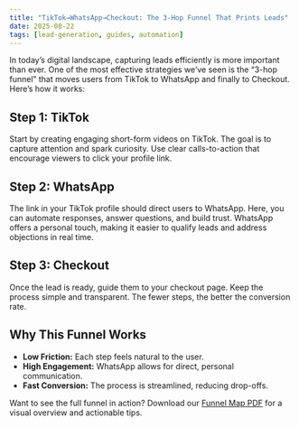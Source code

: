 ```yaml
---
title: "TikTok→WhatsApp→Checkout: The 3-Hop Funnel That Prints Leads"
date: 2025-08-22
tags: [lead-generation, guides, automation]
---
```


In today’s digital landscape, capturing leads efficiently is more important than ever. One of the most effective strategies we’ve seen is the “3-hop funnel” that moves users from TikTok to WhatsApp and finally to Checkout. Here’s how it works:

## Step 1: TikTok

Start by creating engaging short-form videos on TikTok. The goal is to capture attention and spark curiosity. Use clear calls-to-action that encourage viewers to click your profile link.

## Step 2: WhatsApp

The link in your TikTok profile should direct users to WhatsApp. Here, you can automate responses, answer questions, and build trust. WhatsApp offers a personal touch, making it easier to qualify leads and address objections in real time.

## Step 3: Checkout

Once the lead is ready, guide them to your checkout page. Keep the process simple and transparent. The fewer steps, the better the conversion rate.

## Why This Funnel Works

- **Low Friction:** Each step feels natural to the user.
- **High Engagement:** WhatsApp allows for direct, personal communication.
- **Fast Conversion:** The process is streamlined, reducing drop-offs.

Want to see the full funnel in action? Download our [Funnel Map PDF](#) for a visual overview and actionable tips.
